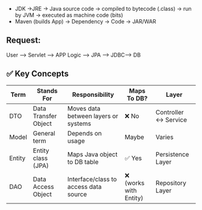 
- JDK →JRE → Java source code → compiled to bytecode (.class) → run by JVM → executed as machine code (bits)
-  Maven (builds App) → Dependency → Code → JAR/WAR

## Request: 
User --> Servlet --> APP Logic --> JPA --> JDBC--> DB

## ✅ **Key Concepts**

| Term   | Stands For            | Responsibility                         | Maps To DB? | Layer                 |
|--------|------------------------|-----------------------------------------|--------------|------------------------|
| DTO    | Data Transfer Object   | Moves data between layers or systems    | ❌ No         | Controller ↔ Service   |
| Model  | General term           | Depends on usage                        | Maybe         | Varies                 |
| Entity | Entity class (JPA)     | Maps Java object to DB table            | ✅ Yes        | Persistence Layer      |
| DAO    | Data Access Object     | Interface/class to access data source   | ❌ (works with Entity) | Repository Layer       |
